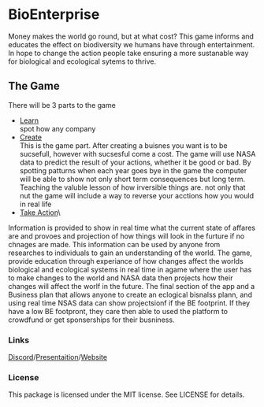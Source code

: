# BioEnterprise
Money makes the world go round, but at what cost? This game informs and educates the effect on biodiversity we humans have through entertainment. In hope to change the action people take ensuring a more sustanable way for biological and ecological sytems to thrive.
## The Game
There will be 3 parts to the game 
- [Learn](https://github.com/Taonga07/BioEnterprise/projects/3)\
spot how any company 
-  [Create](https://github.com/Taonga07/BioEnterprise/projects/2)\
This is the game part. After creating a buisnes you want is to be sucsefull, however with sucsesful come a cost. The game will use NASA data to predict the result of your actions, whether it be good or bad. By spotting patturns when each year goes bye in the game the computer will be able to show not only short term consequences but long term. Teaching the valuble lesson of how irversible things are. not only that nut the game will include a way to reverse your acctions how you would in real life
-  [Take Action](https://github.com/Taonga07/BioEnterprise/projects/1)\

Information is provided to show in real time what the current state of affares are and provoes and projection of how things will look in the furture if no chnages are made.  This information can be used by anyone from researches to individuals to gain an understanding of the world.
The game, provide education through experiance of how changes affect the worlds biological and ecological systems in real time in agame where the user has to make changes to the world and NASA data then projects how their changes will affect the worlf in the future. 
The final section of the app and a Business plan that allows anyone to create an eclogical bisnalss plann, and using real time NSAS data can show projectsionf if the BE footprint.  If they have a low BE footpront, they care then able to used the platform to crowdfund or get sponserships for their busniness. 


### Links
[Discord](https://discord.gg/YKPkHgX)/[Presentaition](https://docs.google.com/presentation/d/1yyOhUZrYVZbIp-sKVCzdSLkh5RqJIW8rRkla9kIbnsM/edit?usp=sharing)/[Website](https://2020.spaceappschallenge.org/challenges/observe/scanning-lifeforms/teams/build-a-buisness/)

### License
This package is licensed under the MIT license. See LICENSE for details.
